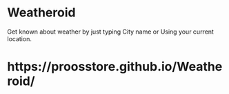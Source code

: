 # Weatheroid
Get known about weather by just typing City name or Using your current location.
<h1>https://proosstore.github.io/Weatheroid/</h1>
